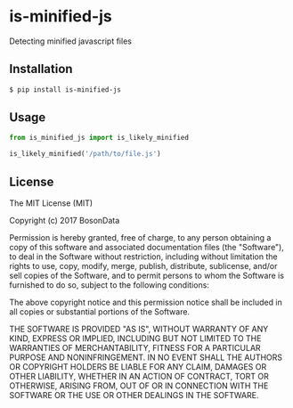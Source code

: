 # is-minified-js

Detecting minified javascript files

## Installation

```bash
$ pip install is-minified-js
```

## Usage

```python
from is_minified_js import is_likely_minified

is_likely_minified('/path/to/file.js')
```

## License

The MIT License (MIT)

Copyright (c) 2017 BosonData 

Permission is hereby granted, free of charge, to any person obtaining a copy of
this software and associated documentation files (the "Software"), to deal in
the Software without restriction, including without limitation the rights to
use, copy, modify, merge, publish, distribute, sublicense, and/or sell copies
of the Software, and to permit persons to whom the Software is furnished to do
so, subject to the following conditions:

The above copyright notice and this permission notice shall be included in all
copies or substantial portions of the Software.

THE SOFTWARE IS PROVIDED "AS IS", WITHOUT WARRANTY OF ANY KIND, EXPRESS OR
IMPLIED, INCLUDING BUT NOT LIMITED TO THE WARRANTIES OF MERCHANTABILITY,
FITNESS FOR A PARTICULAR PURPOSE AND NONINFRINGEMENT. IN NO EVENT SHALL THE
AUTHORS OR COPYRIGHT HOLDERS BE LIABLE FOR ANY CLAIM, DAMAGES OR OTHER
LIABILITY, WHETHER IN AN ACTION OF CONTRACT, TORT OR OTHERWISE, ARISING FROM,
OUT OF OR IN CONNECTION WITH THE SOFTWARE OR THE USE OR OTHER DEALINGS IN THE
SOFTWARE.
